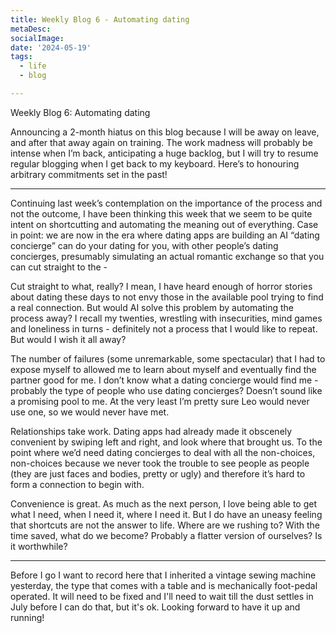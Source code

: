 ```yaml
---
title: Weekly Blog 6 - Automating dating
metaDesc: 
socialImage:  
date: '2024-05-19'
tags:
  - life
  - blog

--- 
```


Weekly Blog 6: Automating dating

Announcing a 2-month hiatus on this blog because I will be away on leave, and after that away again on training. The work madness will probably be intense when I’m back, anticipating a huge backlog, but I will try to resume regular blogging when I get back to my keyboard.  Here’s to honouring arbitrary commitments set in the past!

---

Continuing last week’s contemplation on the importance of the process and not the outcome, I have been thinking this week that we seem to be quite intent on shortcutting and automating the meaning out of everything. Case in point: we are now in the era where dating apps are building an AI “dating concierge” can do your dating for you, with other people’s dating concierges, presumably simulating an actual romantic exchange so that you can cut straight to the -  

Cut straight to what, really? I mean, I have heard enough of horror stories about dating these days to not envy those in the available pool trying to find a real connection. But would AI solve this problem by automating the process away? I recall my twenties, wrestling with insecurities, mind games and loneliness in turns - definitely not a process that I would like to repeat. But would I wish it all away? 

The number of failures (some unremarkable, some spectacular) that I had to expose myself to allowed me to learn about myself and eventually find the partner good for me. I don’t know what a dating concierge would find me - probably the type of people who use dating concierges? Doesn’t sound like a promising pool to me. At the very least I’m pretty sure Leo would never use one, so we would never have met. 

Relationships take work. Dating apps had already made it obscenely convenient by swiping left and right, and look where that brought us. To the point where we’d need dating concierges to deal with all the non-choices, non-choices because we never took the trouble to see people as people (they are just faces and bodies, pretty or ugly) and therefore it’s hard to form a connection to begin with. 

Convenience is great. As much as the next person, I love being able to get what I need, when I need it, where I need it. But I do have an uneasy feeling that shortcuts are not the answer to life. Where are we rushing to? With the time saved, what do we become? Probably a flatter version of ourselves? Is it worthwhile?

---

Before I go I want to record here that I inherited a vintage sewing machine yesterday, the type that comes with a table and is mechanically foot-pedal operated. It will need to be fixed and I'll need to wait till the dust settles in July before I can do that, but it's ok. Looking forward to have it up and running!